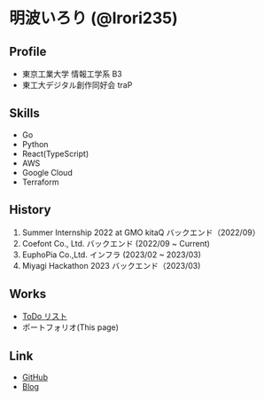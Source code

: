 # 明波いろり (@Irori235)

## Profile

- 東京工業大学 情報工学系 B3 
- 東工大デジタル創作同好会 traP

## Skills

- Go
- Python
- React(TypeScript)
- AWS
- Google Cloud
- Terraform




## History
1. Summer Internship 2022 at GMO kitaQ バックエンド（2022/09）
1. Coefont Co., Ltd. バックエンド (2022/09 ~ Current) <br />
1. EuphoPia Co.,Ltd. インフラ (2023/02 ~ 2023/03) <br />
1. Miyagi Hackathon 2023 バックエンド（2023/03)

## Works

- [ToDo リスト](https://github.com/Irori235/ToDoList-Server)
- ポートフォリオ(This page)


## Link

- [GitHub](https://github.com/Irori235)
- [Blog](https://trap.jp/author/irori/)
